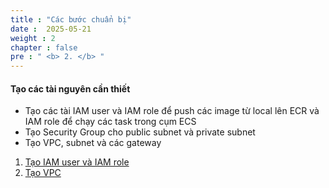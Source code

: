 ```yaml
---
title : "Các bước chuẩn bị"
date :  2025-05-21 
weight : 2
chapter : false
pre : " <b> 2. </b> "
---
```


#### Tạo các tài nguyên cần thiết

- Tạo các tài IAM user và IAM role để push các image từ local lên ECR và IAM role để chạy các task trong cụm ECS
- Tạo Security Group cho public subnet và private subnet 
- Tạo VPC, subnet và các gateway 

1.  [Tạo IAM user và IAM role](/2-Setup-Resource/2.1-Create-IAM-user-and-IAM-role/)
2.  [Tạo VPC](/2-Setup-Resource/2.2-Create-VPC/)